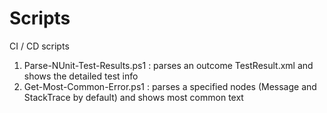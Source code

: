 # Scripts
CI / CD scripts

1. Parse-NUnit-Test-Results.ps1  :  parses an outcome TestResult.xml and shows the detailed test info
2. Get-Most-Common-Error.ps1  :  parses a specified nodes (Message and StackTrace by default) and shows most common text
